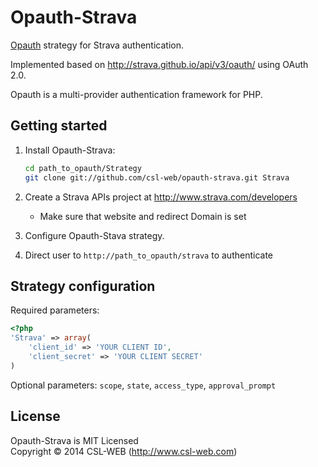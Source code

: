Opauth-Strava
=============
[Opauth][1] strategy for Strava authentication.

Implemented based on http://strava.github.io/api/v3/oauth/ using OAuth 2.0.

Opauth is a multi-provider authentication framework for PHP.

Getting started
----------------
1. Install Opauth-Strava:
   ```bash
   cd path_to_opauth/Strategy
   git clone git://github.com/csl-web/opauth-strava.git Strava
   ```

2. Create a Strava APIs project at http://www.strava.com/developers
   - Make sure that website and redirect Domain is set

   
3. Configure Opauth-Stava strategy.

4. Direct user to `http://path_to_opauth/strava` to authenticate


Strategy configuration
----------------------

Required parameters:

```php
<?php
'Strava' => array(
	'client_id' => 'YOUR CLIENT ID',
	'client_secret' => 'YOUR CLIENT SECRET'
)
```

Optional parameters:
`scope`, `state`, `access_type`, `approval_prompt`

License
---------
Opauth-Strava is MIT Licensed  
Copyright © 2014 CSL-WEB (http://www.csl-web.com)

[1]: https://github.com/opauth/opauth
